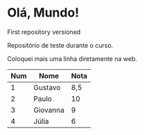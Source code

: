 # Olá, Mundo!
 First repository versioned


Repositório de teste durante o curso.

Coloquei mais uma linha diretamente na web.

Num | Nome | Nota
---|---|---
1 | Gustavo | 8,5
2 | Paulo | 10
3 | Giovanna | 9
4 | Júlia | 6
